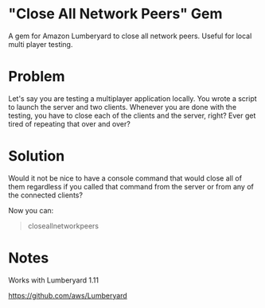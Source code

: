 # "Close All Network Peers" Gem
A gem for Amazon Lumberyard to close all network peers. Useful for local multi player testing.

# Problem
Let's say you are testing a multiplayer application locally. You wrote a script to launch the server and two clients. Whenever you are done with the testing, you have to close each of the clients and the server, right? Ever get tired of repeating that over and over?

# Solution
Would it not be nice to have a console command that would close all of them regardless if you called that command from the server or from any of the connected clients?

Now you can:

> closeallnetworkpeers

# Notes
Works with Lumberyard 1.11

https://github.com/aws/Lumberyard
